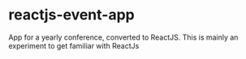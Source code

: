 # reactjs-event-app
App for a yearly conference, converted to ReactJS. This is mainly an experiment to get familiar with ReactJs
